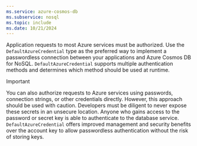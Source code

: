 ```yaml
---
ms.service: azure-cosmos-db
ms.subservice: nosql
ms.topic: include
ms.date: 10/21/2024
---
```


Application requests to most Azure services must be authorized. Use the `DefaultAzureCredential` type as the preferred way to implement a passwordless connection between your applications and Azure Cosmos DB for NoSQL. `DefaultAzureCredential` supports multiple authentication methods and determines which method should be used at runtime.

> [!IMPORTANT]
> You can also authorize requests to Azure services using passwords, connection strings, or other credentials directly. However, this approach should be used with caution. Developers must be diligent to never expose these secrets in an unsecure location. Anyone who gains access to the password or secret key is able to authenticate to the database service. `DefaultAzureCredential` offers improved management and security benefits over the account key to allow passwordless authentication without the risk of storing keys.

